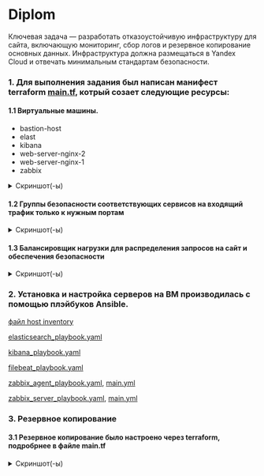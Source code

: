 # Diplom
Ключевая задача — разработать отказоустойчивую инфраструктуру для сайта, включающую мониторинг, сбор логов и резервное копирование основных данных. Инфраструктура должна размещаться в Yandex Cloud и отвечать минимальным стандартам безопасности.



### 1\. Для выполнения задания был написан манифест terraform [main.tf](https://github.com/SergeyMuzychenko/Diplom/blob/main/terraform/main.tf), котрый созает следующие ресурсы:

#### 1.1 Виртуальные машины.

  - bastion-host
  - elast
  - kibana
  - web-server-nginx-2
  - web-server-nginx-1
  - zabbix

<details>
<summary> Скриншот(-ы) </summary>

![01_vm](https://github.com/SergeyMuzychenko/Diplom/blob/main/1.png)

</details>


</details>

#### 1.2 Группы безопасности соответствующих сервисов на входящий трафик только к нужным портам


<details>
<summary> Скриншот(-ы) </summary>

![09_20SG](https://github.com/SergeyMuzychenko/Diplom/blob/main/2.png)

</details>

#### 1.3 Балансировщик нагрузки для распределения запросов на сайт и обеспечения безопасности

<details>
<summary> Скриншот(-ы) </summary>

![02_target-group](https://github.com/SergeyMuzychenko/Diplom/blob/main/3.png)

![03_backend-group](https://github.com/SergeyMuzychenko/Diplom/blob/main/4.png)

![7](https://github.com/SergeyMuzychenko/Diplom/blob/main/5.png)

![7](https://github.com/SergeyMuzychenko/Diplom/blob/main/6.png)

![7](https://github.com/SergeyMuzychenko/Diplom/blob/main/7.png)

![7](https://github.com/SergeyMuzychenko/Diplom/blob/main/8.png)

![7](https://github.com/SergeyMuzychenko/Diplom/blob/main/9.png)

</details>

### 2. Установка и настройка серверов на ВМ производилась с помощью плэйбуков  Ansible.


[файл host inventory](https://github.com/SergeyMuzychenko/Diplom/blob/main/ansible/hosts)

[elasticsearch_playbook.yaml](https://github.com/SergeyMuzychenko/Diplom/blob/main/ansible/elastik_playbook.yaml)

[kibana_playbook.yaml](https://github.com/SergeyMuzychenko/Diplom/blob/main/ansible/kibana_playbook.yaml)
   
[filebeat_playbook.yaml](https://github.com/SergeyMuzychenko/Diplom/blob/main/ansible/filebeat_playbook.yaml)

[zabbix_agent_playbook.yaml](https://github.com/SergeyMuzychenko/Diplom/blob/main/ansible/zabbix_agent_playbook.yaml), [main.yml](https://github.com/SergeyMuzychenko/Diplom/blob/main/ansible/roles/zabbix-agent/tasks/main.yml)

[zabbix_server_playbook.yaml](https://github.com/SergeyMuzychenko/Diplom/blob/main/ansible/zabbix_server_playbook.yaml), [main.yml](https://github.com/SergeyMuzychenko/Diplom/blob/main/ansible/roles/zabbix-server/tasks/main.yml)


### 3. Резервное копирование 
#### 3.1 Резервное копирование было настроено через terraform, подробрнее в файле main.tf

<details>
<summary> Скриншот(-ы) </summary>

![99_Snapshot_1](https://github.com/SergeyMuzychenko/Diplom/blob/main/10.png)


</details>
